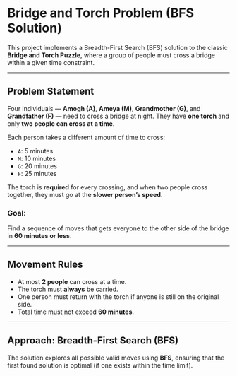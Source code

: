 # Bridge and Torch Problem (BFS Solution)

This project implements a Breadth-First Search (BFS) solution to the classic **Bridge and Torch Puzzle**, where a group of people must cross a bridge within a given time constraint.

---

## Problem Statement

Four individuals — **Amogh (A)**, **Ameya (M)**, **Grandmother (G)**, and **Grandfather (F)** — need to cross a bridge at night. They have **one torch** and only **two people can cross at a time**.

Each person takes a different amount of time to cross:
- `A`: 5 minutes
- `M`: 10 minutes
- `G`: 20 minutes
- `F`: 25 minutes

The torch is **required** for every crossing, and when two people cross together, they must go at the **slower person’s speed**.

### Goal:
Find a sequence of moves that gets everyone to the other side of the bridge in **60 minutes or less**.

---

## Movement Rules

- At most **2 people** can cross at a time.
- The torch must **always** be carried.
- One person must return with the torch if anyone is still on the original side.
- Total time must not exceed **60 minutes**.

---

##  Approach: Breadth-First Search (BFS)

The solution explores all possible valid moves using **BFS**, ensuring that the first found solution is optimal (if one exists within the time limit).



